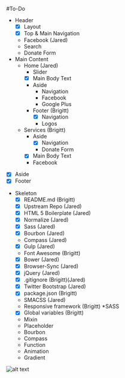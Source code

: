 #To-Do
* Header
    - [x] Layout
    - [x] Top & Main Navigation
    - Facebook (Jared)
    - Search
    - Donate Form
* Main Content
    - Home (Jared)
        + Slider
        + [x] Main Body Text
        + Aside
            * Navigation
            * Facebook 
            * Google Plus
        + Footer (Brigitt)
            * [x] Navigation
            * Logos
    - Services (Brigitt)
        + Aside
            * [x] Navigation
            * Donate Form
        + [x] Main Body Text
        + Facebook
* [x] Aside
* [x] Footer 
* Skeleton
    - [x] README.md (Brigitt)
    - [x] Upstream Repo (Jared)
    - [x] HTML 5 Boilerplate (Jared)
    - [x] Normalize (Jared)
    - [x] Sass (Jared)
    - [x] Bourbon (Jared)
    - Compass (Jared)
    - [x] Gulp (Jared)
    - Font Awesome (Brigitt)
    - [x] Bower (Jared)
    - [x] Browser-Sync (Jared)
    - [x] jQuery (Jared)
    - [x] .gitignore (Brigitt)(Jared)
    - [x] Twitter Bootstrap (Jared)
    - [x] package.json (Brigitt)
    - SMACSS (Jared)
    - Responsive framework (Brigitt)
*SASS
    - [x] Global variables (Brigitt)
    - Mixin 
    - Placeholder 
    - Bourbon
    - Compass
    - Function
    - Animation
    - Gradient

![alt text](https://d30y9cdsu7xlg0.cloudfront.net/png/11784-200.png)
